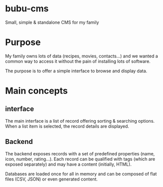 # bubu-cms
Small, simple &amp; standalone CMS for my family

# Purpose

My family owns lots of data (recipes, movies, contacts...) and we wanted a common way to access it without the pain
of installing lots of software.

The purpose is to offer a simple interface to browse and display data.

# Main concepts

## interface

The main interface is a list of record offering sorting & searching options. When a list item is selected, the record
details are displayed.

## Backend

The backend exposes records with a set of predefined properties (name, icon, number, rating...). Each record can be
qualified with tags (which are exposed separately) and may have a content (initially, HTML).

Databases are loaded once for all in memory and can be composed of flat files (CSV, JSON) or even generated content.
